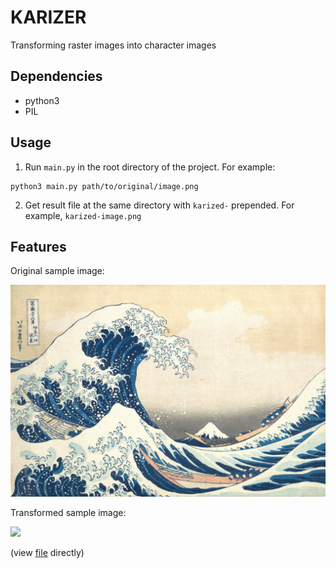 KARIZER
========

Transforming raster images into character images

Dependencies
----------------

* python3
* PIL

Usage
--------

1. Run `main.py` in the root directory of the project. For example:

  ```shell
  python3 main.py path/to/original/image.png
  ```
  
2. Get result file at the same directory with `karized-` prepended. For example, `karized-image.png`

Features
------------

Original sample image:

![](sample/sample.jpg)

Transformed sample image:

![](../assets/images/sample-transformed.png)

(view [file](https://raw.githubusercontent.com/kinoubenkyou/karizer/master/sample/sample-transformed) directly)
